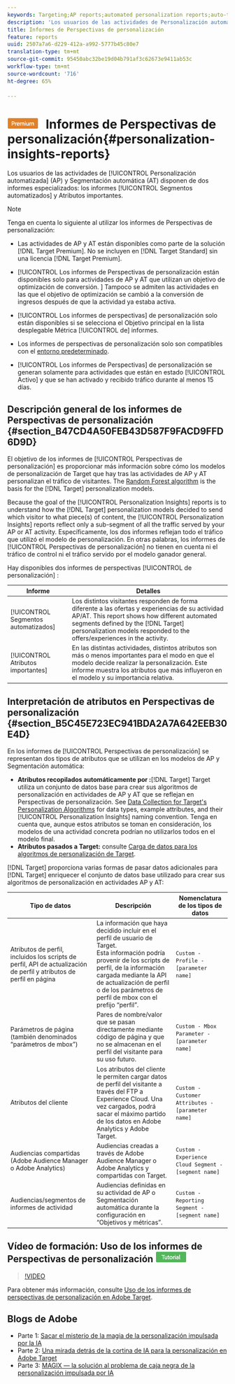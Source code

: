 ```yaml
---
keywords: Targeting;AP reports;automated personalization reports;auto-target;auto target;auto target report;auto-target report;personalization;insights;automated segments;faq;frequently asked questions;important attributes
description: 'Los usuarios de las actividades de Personalización automatizada (AP) y Segmentación automática (AT) disponen de dos informes especializados: los informes Segmentación automática y Atributos importantes.'
title: Informes de Perspectivas de personalización
feature: reports
uuid: 2507a7a6-d229-412a-a992-5777b45c80e7
translation-type: tm+mt
source-git-commit: 95450abc32be19d04b791af3c62673e9411ab53c
workflow-type: tm+mt
source-wordcount: '716'
ht-degree: 65%

---
```



# ![PREMIUM](/help/assets/premium.png) Informes de Perspectivas de personalización{#personalization-insights-reports}

Los usuarios de las actividades de [!UICONTROL Personalización automatizada] (AP) y Segmentación automática (AT) disponen de dos informes especializados: los informes [!UICONTROL Segmentos automatizados] y Atributos importantes.

>[!NOTE]
>
>Tenga en cuenta lo siguiente al utilizar los informes de Perspectivas de personalización:
>
>* Las actividades de AP y AT están disponibles como parte de la solución [!DNL Target Premium]. No se incluyen en [!DNL Target Standard] sin una licencia [!DNL Target Premium].
   >
   >
* [!UICONTROL Los informes de Perspectivas de personalización están disponibles solo para actividades de AP y AT que utilizan un objetivo de optimización de conversión. ] Tampoco se admiten las actividades en las que el objetivo de optimización se cambió a la conversión de ingresos después de que la actividad ya estaba activa.
   >
   >
* [!UICONTROL Los informes de perspectivas] de personalización solo están disponibles si se selecciona el Objetivo  principal en la lista desplegable Métrica [!UICONTROL de] informes.
   >
   >
* Los informes de perspectivas de personalización solo son compatibles con el [entorno predeterminado](/help/administrating-target/hosts.md).
   >
   >
* [!UICONTROL Los informes de Perspectivas] de personalización se generan solamente para actividades que están en estado [!UICONTROL Activo] y que se han activado y recibido tráfico durante al menos 15 días.


## Descripción general de los informes de Perspectivas de personalización {#section_B47CD4A50FEB43D587F9FACD9FFD6D9D}

El objetivo de los informes de [!UICONTROL Perspectivas de personalización] es proporcionar más información sobre cómo los modelos de personalización de Target que hay tras las actividades de AP y AT personalizan el tráfico de visitantes.  The [Random Forest algorithm](/help/c-activities/t-automated-personalization/algo-random-forest.md) is the basis for the [!DNL Target] personalization models.

Because the goal of the [!UICONTROL Personalization Insights] reports is to understand how the [!DNL Target] personalization models decided to send which visitor to what piece(s) of content, the [!UICONTROL Personalization Insights] reports reflect only a sub-segment of all the traffic served by your AP or AT activity. Específicamente, los dos informes reflejan todo el tráfico que utilizó el modelo de personalización. En otras palabras, los informes de [!UICONTROL Perspectivas de personalización] no tienen en cuenta ni el tráfico de control ni el tráfico servido por el modelo ganador general.

Hay disponibles dos informes de perspectivas [!UICONTROL de personalización] :

| Informe | Detalles |
|--- |--- |
| [!UICONTROL Segmentos automatizados] | Los distintos visitantes responden de forma diferente a las ofertas y experiencias de su actividad AP/AT. This report shows how different automated segments defined by the [!DNL Target] personalization models responded to the offers/experiences in the activity. |
| [!UICONTROL Atributos importantes] | En las distintas actividades, distintos atributos son más o menos importantes para el modo en que el modelo decide realizar la personalización. Este informe muestra los atributos que más influyeron en el modelo y su importancia relativa. |

## Interpretación de atributos en Perspectivas de personalización {#section_B5C45E723EC941BDA2A7A642EEB30E4D}

En los informes de [!UICONTROL Perspectivas de personalización] se representan dos tipos de atributos que se utilizan en los modelos de AP y Segmentación automática:

* **Atributos recopilados automáticamente por :**[!DNL Target] Target utiliza un conjunto de datos base para crear sus algoritmos de personalización en actividades de AP y AT que se reflejan en Perspectivas de personalización. See [Data Collection for Target&#39;s Personalization Algorithms](/help/c-activities/t-automated-personalization/ap-data.md) for data types, example attributes, and their [!UICONTROL Personalization Insights] naming convention. Tenga en cuenta que, aunque estos atributos se toman en consideración, los modelos de una actividad concreta podrían no utilizarlos todos en el modelo final.
* **Atributos pasados a Target:** consulte   [Carga de datos para los algoritmos de personalización de Target](/help/c-activities/t-automated-personalization/uploading-data-for-the-target-personalization-algorithms.md).

[!DNL Target] proporciona varias formas de pasar datos adicionales para [!DNL Target] enriquecer el conjunto de datos base utilizado para crear sus algoritmos de personalización en actividades AP y AT:

| Tipo de datos | Descripción | Nomenclatura de los tipos de datos |
|--- |--- |--- |
| Atributos de perfil, incluidos los scripts de perfil, API de actualización de perfil y atributos de perfil en página | La información que haya decidido incluir en el perfil de usuario de Target.<br>Esta información podría provenir de los scripts de perfil, de la información cargada mediante la API de actualización de perfil o de los parámetros de perfil de mbox con el prefijo “perfil”. | `Custom - Profile - [parameter name]` |
| Parámetros de página (también denominados “parámetros de mbox”) | Pares de nombre/valor que se pasan directamente mediante código de página y que no se almacenan en el perfil del visitante para su uso futuro. | `Custom - Mbox Parameter - [parameter name]` |
| Atributos del cliente | Los atributos del cliente le permiten cargar datos de perfil del visitante a través del FTP a Experience Cloud. Una vez cargados, podrá sacar el máximo partido de los datos en Adobe Analytics y Adobe Target. | `Custom - Customer Attributes - [parameter name]` |
| Audiencias compartidas (Adobe Audience Manager o Adobe Analytics) | Audiencias creadas a través de Adobe Audience Manager o Adobe Analytics y compartidas con Target. | `Custom - Experience Cloud Segment - [segment name]` |
| Audiencias/segmentos de informes de actividad | Audiencias definidas en su actividad de AP o Segmentación automática durante la configuración en “Objetivos y métricas”. | `Custom - Reporting Segment - [segment name]` |

## Vídeo de formación: Uso de los informes de Perspectivas de personalización ![Insignia de tutorial](/help/assets/tutorial.png)

>[!VIDEO](https://video.tv.adobe.com/v/25601/)

Para obtener más información, consulte [Uso de los informes de perspectivas de personalización en Adobe Target](https://helpx.adobe.com/target/kt/using/personalization-insights-report-feature-video-use.html).

## Blogs de Adobe

* Parte 1: [Sacar el misterio de la magia de la personalización impulsada por la IA](https://theblog.adobe.com/taking-mystery-magic-ai-driven-personalization-part-1/)
* Parte 2: [Una mirada detrás de la cortina de IA para la personalización en Adobe Target](https://theblog.adobe.com/a-peek-behind-the-curtain-of-ai-for-personalization-in-adobe-target/)
* Parte 3: [MAGIX — la solución al problema de caja negra de la personalización impulsada por IA](https://theblog.adobe.com/magix-the-solution-to-the-black-box-issue-of-ai-driven-personalization/)

